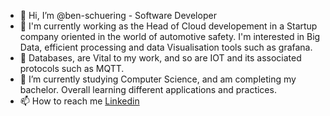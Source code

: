 - 👋 Hi, I’m @ben-schuering - Software Developer
- 👀 I'm currently working as the Head of Cloud developement in a Startup company oriented in the world of automotive safety. I'm interested in Big Data, efficient processing and data Visualisation tools such as grafana. 
- 👀 Databases, are Vital to my work, and so are IOT and its associated protocols such as MQTT. 
- 🌱 I’m currently studying Computer Science, and am completing my bachelor. Overall learning different applications and practices. 
- 📫 How to reach me [Linkedin](https://www.linkedin.com/in/ben-schuering/)

<!---
ben-schuering/ben-schuering is a ✨ special ✨ repository because its `README.md` (this file) appears on your GitHub profile.
You can click the Preview link to take a look at your changes.
--->
